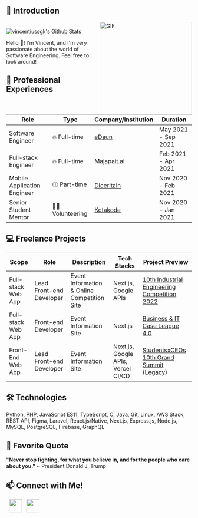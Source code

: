 ## :milky_way: Introduction

<img align="right" alt="GIF" src="https://64.media.tumblr.com/cd7f79c1cb33871b973be39230faf6e6/tumblr_p510txFA4i1shdhdjo2_540.gif" width="250" />

<br>

<img align="center" src="https://github-readme-stats.vercel.app/api?username=vincentiussgk&count_private=true&show_icons=true&theme=tokyonight&border_radius=15" alt="vincentiussgk's Github Stats"/> 

<br/>

Hello :wave:! I'm Vincent, and I'm very passionate about the world of Software Engineering. Feel free to look around!

## 💼 Professional Experiences
| Role | Type | Company/Institution | Duration |
| --- | --- | --- | --- |
| Software Engineer | :fire: Full-time | [eDaun](https://www.edaun.co.id/) | May 2021 - Sep 2021 |
| Full-stack Engineer | :fire: Full-time | Majapait.ai | Feb 2021 - Apr 2021 |
| Mobile Application Engineer | :clock1230: Part-time | [Diceritain](https://diceritain.id/) | Nov 2020 - Feb 2021 |
| Senior Student Mentor | 🤝🏻 Volunteering | [Kotakode](https://kotakode.com/) | Nov 2020 - Jan 2021 |

## :computer: Freelance Projects
| Scope | Role | Description | Tech Stacks | Project Preview |
| --- | --- | --- | --- | --- |
| Full-stack Web App | Lead Front-end Developer | Event Information & Online Competition Site | Next.js, Google APIs | [10th Industrial Engineering Competition 2022](https://www.iecom.asia/) |
| Full-stack Web App | Front-end Developer | Event Information Site | Next.js | [Business & IT Case League 4.0](https://bistleague.com/) |
| Front-End Web App | Lead Front-end Developer | Event Information Site | Next.js, Google APIs, Vercel CI/CD | [StudentsxCEOs 10th Grand Summit (Legacy)](https://sxcgrandsummit-f1reboywatergrl.vercel.app/) |

## 🛠 Technologies

Python, PHP, JavaScript ES11, TypeScript, C, Java, Git, Linux, AWS Stack, REST API, Figma, Laravel, React.js/Native, Next.js, Express.js, Node.js, MySQL, PostgreSQL, Firebase, GraphQL

## 💬 Favorite Quote

<strong> "Never stop fighting, for what you believe in, and for the people who care about you." </strong> ~ President Donald J. Trump

## 📫 Connect with Me!
<p>
<!-- &nbsp; <a href="https://dionisiusdarryl.live" target="_blank" rel="noopener noreferrer"><img src="https://img.icons8.com/plasticine/100/000000/geography.png" width="50" /></a>  -->
&nbsp; <a href="https://www.linkedin.com/in/vincentius-samuel/" target="_blank" rel="noopener noreferrer"><img src="https://image.flaticon.com/icons/png/128/61/61109.png" width="35" /></a>
&nbsp; <a href="mailto:18219024@std.stei.itb.ac.id" target="_blank" rel="noopener noreferrer"><img src="https://icons-for-free.com/iconfiles/png/512/envelope+inbox+mail+icon-1320086062654659973.png"  width="35" /></a>

<!--
**f1reboywatergrl/f1reboywatergrl** is a ✨ _special_ ✨ repository because its `README.md` (this file) appears on your GitHub profile.

https://www.webfx.com/tools/emoji-cheat-sheet/
https://github.com/anuraghazra/github-readme-stats
-->
